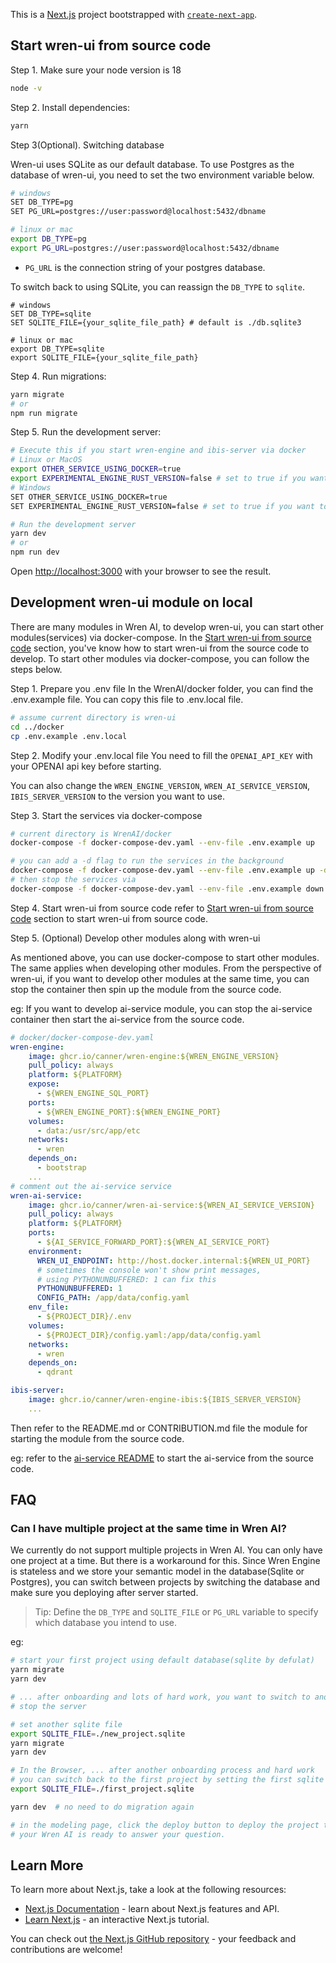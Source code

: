This is a [Next.js](https://nextjs.org/) project bootstrapped with [`create-next-app`](https://github.com/vercel/next.js/tree/canary/packages/create-next-app).

## Start wren-ui from source code

Step 1. Make sure your node version is 18
```bash
node -v
```

Step 2. Install dependencies:

```bash
yarn 
```

Step 3(Optional). Switching database

Wren-ui uses SQLite as our default database. To use Postgres as the database of wren-ui, you need to set the two environment variable below.

```bash
# windows
SET DB_TYPE=pg
SET PG_URL=postgres://user:password@localhost:5432/dbname 

# linux or mac
export DB_TYPE=pg
export PG_URL=postgres://user:password@localhost:5432/dbname
```
-  `PG_URL` is the connection string of your postgres database.

To switch back to using SQLite, you can reassign the `DB_TYPE` to `sqlite`.
```
# windows
SET DB_TYPE=sqlite
SET SQLITE_FILE={your_sqlite_file_path} # default is ./db.sqlite3

# linux or mac
export DB_TYPE=sqlite
export SQLITE_FILE={your_sqlite_file_path}
```

Step 4. Run migrations:

```bash
yarn migrate
# or
npm run migrate
```


Step 5. Run the development server:

```bash
# Execute this if you start wren-engine and ibis-server via docker
# Linux or MacOS
export OTHER_SERVICE_USING_DOCKER=true
export EXPERIMENTAL_ENGINE_RUST_VERSION=false # set to true if you want to use the experimental Rust version of the Wren Engine
# Windows
SET OTHER_SERVICE_USING_DOCKER=true
SET EXPERIMENTAL_ENGINE_RUST_VERSION=false # set to true if you want to use the experimental Rust version of the Wren Engine

# Run the development server
yarn dev
# or
npm run dev
```

Open [http://localhost:3000](http://localhost:3000) with your browser to see the result.


## Development wren-ui module on local
There are many modules in Wren AI, to develop wren-ui, you can start other modules(services) via docker-compose.
In the [Start wren-ui from source code](#Start-wren-ui-from-source-code) section, you've know how to start wren-ui from the source code to develop.
To start other modules via docker-compose, you can follow the steps below.

Step 1. Prepare you .env file
In the WrenAI/docker folder, you can find the .env.example file. You can copy this file to .env.local file.

```bash
# assume current directory is wren-ui
cd ../docker
cp .env.example .env.local
```
Step 2. Modify your .env.local file
You need to fill the `OPENAI_API_KEY` with your OPENAI api key before starting.

You can also change the `WREN_ENGINE_VERSION`, `WREN_AI_SERVICE_VERSION`, `IBIS_SERVER_VERSION` to the version you want to use.


Step 3. Start the services via docker-compose
```bash
# current directory is WrenAI/docker
docker-compose -f docker-compose-dev.yaml --env-file .env.example up

# you can add a -d flag to run the services in the background
docker-compose -f docker-compose-dev.yaml --env-file .env.example up -d
# then stop the services via
docker-compose -f docker-compose-dev.yaml --env-file .env.example down
```

Step 4. Start wren-ui from source code
refer to [Start wren-ui from source code](#Start-wren-ui-from-source-code) section to start wren-ui from source code.

Step 5. (Optional) Develop other modules along with wren-ui

As mentioned above, you can use docker-compose to start other modules. The same applies when developing other modules.
From the perspective of wren-ui, if you want to develop other modules at the same time, you can stop the container then spin up the module from the source code.

eg: If you want to develop ai-service module, you can stop the ai-service container then start the ai-service from the source code.
```yaml
# docker/docker-compose-dev.yaml
wren-engine:
    image: ghcr.io/canner/wren-engine:${WREN_ENGINE_VERSION}
    pull_policy: always
    platform: ${PLATFORM}
    expose:
      - ${WREN_ENGINE_SQL_PORT}
    ports:
      - ${WREN_ENGINE_PORT}:${WREN_ENGINE_PORT}
    volumes:
      - data:/usr/src/app/etc
    networks:
      - wren
    depends_on:
      - bootstrap
    ...
# comment out the ai-service service
wren-ai-service:
    image: ghcr.io/canner/wren-ai-service:${WREN_AI_SERVICE_VERSION}
    pull_policy: always
    platform: ${PLATFORM}
    ports:
      - ${AI_SERVICE_FORWARD_PORT}:${WREN_AI_SERVICE_PORT}
    environment:
      WREN_UI_ENDPOINT: http://host.docker.internal:${WREN_UI_PORT}
      # sometimes the console won't show print messages,
      # using PYTHONUNBUFFERED: 1 can fix this
      PYTHONUNBUFFERED: 1
      CONFIG_PATH: /app/data/config.yaml
    env_file:
      - ${PROJECT_DIR}/.env
    volumes:
      - ${PROJECT_DIR}/config.yaml:/app/data/config.yaml
    networks:
      - wren
    depends_on:
      - qdrant

ibis-server:
    image: ghcr.io/canner/wren-engine-ibis:${IBIS_SERVER_VERSION}
    ...
```
Then refer to the README.md or CONTRIBUTION.md file the module for starting the module from the source code. 

eg: refer to the [ai-service README](https://github.com/Canner/WrenAI/blob/main/wren-ai-service/README.md#start-the-service-for-development) to start the ai-service from the source code.



## FAQ
### Can I have multiple project at the same time in Wren AI?
We currently do not support multiple projects in Wren AI. You can only have one project at a time.
But there is a workaround for this. Since Wren Engine is stateless and we store your semantic model in the database(Sqlite or Postgres), 
you can switch between projects by switching the database and make sure you deploying after server started.

> Tip: Define the `DB_TYPE` and `SQLITE_FILE` or `PG_URL` variable to specify which database you intend to use.

eg: 
```bash
# start your first project using default database(sqlite by defulat)
yarn migrate
yarn dev

# ... after onboarding and lots of hard work, you want to switch to another project 
# stop the server

# set another sqlite file
export SQLITE_FILE=./new_project.sqlite
yarn migrate
yarn dev

# In the Browser, ... after another onboarding process and hard work
# you can switch back to the first project by setting the first sqlite file
export SQLITE_FILE=./first_project.sqlite

yarn dev  # no need to do migration again

# in the modeling page, click the deploy button to deploy the project to the wren-ai-service.
# your Wren AI is ready to answer your question.
```

## Learn More

To learn more about Next.js, take a look at the following resources:

- [Next.js Documentation](https://nextjs.org/docs) - learn about Next.js features and API.
- [Learn Next.js](https://nextjs.org/learn) - an interactive Next.js tutorial.

You can check out [the Next.js GitHub repository](https://github.com/vercel/next.js/) - your feedback and contributions are welcome!
